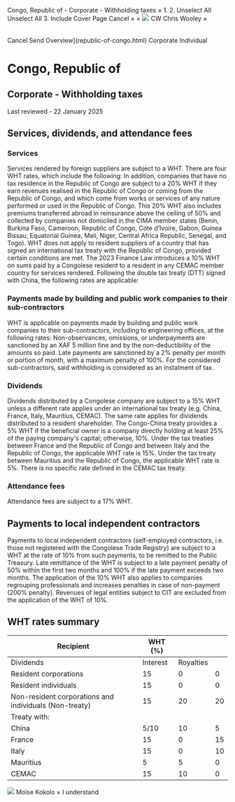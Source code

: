 Congo, Republic of - Corporate - Withholding taxes
×
1.
2.
Unselect All
Unselect All
3.
Include Cover Page
Cancel
×
×
![](-/media/world-wide-tax-summaries/attachments/global---chris-wooley.ashx%3Frev=ac5e5f3223b34096b1afc2a6009c7320&revision=ac5e5f32-23b3-4096-b1af-c2a6009c7320&hash=859B7ADC84DC2CBEC9760E9E6EE7DE6D0A8BFCDF)
CW
Chris Wooley
×
######
Cancel
Send
Overview](republic-of-congo.html)
Corporate
Individual
# Congo, Republic of
## Corporate - Withholding taxes
Last reviewed - 22 January 2025
## Services, dividends, and attendance fees
### Services
Services rendered by foreign suppliers are subject to a WHT. There are four WHT rates, which include the following:
In addition, companies that have no tax residence in the Republic of Congo are subject to a 20% WHT if they earn revenues realised in the Republic of Congo or coming from the Republic of Congo, and which come from works or services of any nature performed or used in the Republic of Congo. This 20% WHT also includes premiums transferred abroad in reinsurance above the ceiling of 50% and collected by companies not domiciled in the CIMA member states (Benin, Burkina Faso, Cameroon, Republic of Congo, Cote d’Ivoire, Gabon, Guinea Bissau, Equatorial Guinea, Mali, Niger, Central Africa Republic, Senegal, and Togo).
WHT does not apply to resident suppliers of a country that has signed an international tax treaty with the Republic of Congo, provided certain conditions are met.
The 2023 Finance Law introduces a 10% WHT on sums paid by a Congolese resident to a resident in any CEMAC member country for services rendered.
Following the double tax treaty (DTT) signed with China, the following rates are applicable:
### Payments made by building and public work companies to their sub-contractors
WHT is applicable on payments made by building and public work companies to their sub-contractors, including to engineering offices, at the following rates:
Non-observances, omissions, or underpayments are sanctioned by an XAF 5 million fine and by the non-deductibility of the amounts so paid. Late payments are sanctioned by a 2% penalty per month or portion of month, with a maximum penalty of 100%.
For the considered sub-contractors, said withholding is considered as an instalment of tax.
### Dividends
Dividends distributed by a Congolese company are subject to a 15% WHT unless a different rate applies under an international tax treaty (e.g. China, France, Italy, Mauritius, CEMAC). The same rate applies for dividends distributed to a resident shareholder.
The Congo-China treaty provides a 5% WHT if the beneficial owner is a company directly holding at least 25% of the paying company's capital; otherwise, 10%.
Under the tax treaties between France and the Republic of Congo and between Italy and the Republic of Congo, the applicable WHT rate is 15%.
Under the tax treaty between Mauritius and the Republic of Congo, the applicable WHT rate is 5%.
There is no specific rate defined in the CEMAC tax treaty.
### Attendance fees
Attendance fees are subject to a 17% WHT.
## Payments to local independent contractors
Payments to local independent contractors (self-employed contractors, i.e. those not registered with the Congolese Trade Registry) are subject to a WHT at the rate of 10% from such payments, to be remitted to the Public Treasury.
Late remittance of the WHT is subject to a late payment penalty of 50% within the first two months and 100% if the late payment exceeds two months.
The application of the 10% WHT also applies to companies regrouping professionals and increases penalties in case of non-payment (200% penalty).
Revenues of legal entities subject to CIT are excluded from the application of the WHT of 10%.
## WHT rates summary
| Recipient | WHT (%) | | |
| --- | --- | --- | --- |
| Dividends | Interest | Royalties |
| Resident corporations | 15 | 0 | 0 |
| Resident individuals | 15 | 0 | 0 |
| Non-resident corporations and individuals (Non-treaty) | 15 | 20 | 20 |
| Treaty with: |  |  |  |
| China | 5/10 | 10 | 5 |
| France | 15 | 0 | 15 |
| Italy | 15 | 0 | 10 |
| Mauritius | 5 | 5 | 0 |
| CEMAC | 15 | 10 | 0 |
![](-/media/world-wide-tax-summaries/attachments/congo-republic-of---moise-kokolo.ashx%3Frev=37f08685c80f405680ee1f22adc08ad6&revision=37f08685-c80f-4056-80ee-1f22adc08ad6&hash=51E57BEFFA834F4CA5A3EC2C73FF85272BE91924)
Moïse Kokolo
×
I understand